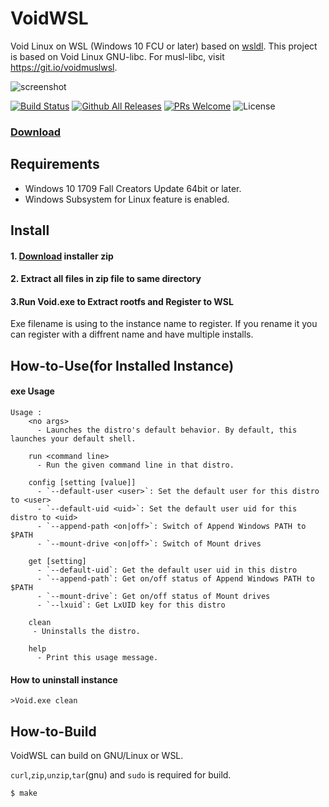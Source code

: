 # VoidWSL
Void Linux on WSL (Windows 10 FCU or later) based on [wsldl](https://github.com/yuk7/wsldl).
This project is based on Void Linux GNU-libc. For musl-libc, visit https://git.io/voidmuslwsl.

![screenshot](https://raw.githubusercontent.com/wiki/yuk7/wsldl/img/Arch_Alpine_Ubuntu.png)

[![Build Status](https://img.shields.io/travis/am11/VoidWSL.svg?style=flat-square)](https://travis-ci.org/am11/VoidWSL)
[![Github All Releases](https://img.shields.io/github/downloads/am11/VoidWSL/total.svg?style=flat-square)](https://github.com/am11/VoidWSL/releases/latest)
[![PRs Welcome](https://img.shields.io/badge/PRs-welcome-brightgreen.svg?style=flat-square)](http://makeapullrequest.com)
![License](https://img.shields.io/github/license/am11/VoidWSL.svg?style=flat-square)

### [Download](https://github.com/am11/VoidWSL/releases/latest)


## Requirements
* Windows 10 1709 Fall Creators Update 64bit or later.
* Windows Subsystem for Linux feature is enabled.

## Install
#### 1. [Download](https://github.com/am11/VoidWSL/releases/latest) installer zip

#### 2. Extract all files in zip file to same directory

#### 3.Run Void.exe to Extract rootfs and Register to WSL
Exe filename is using to the instance name to register.
If you rename it you can register with a diffrent name and have multiple installs.


## How-to-Use(for Installed Instance)
#### exe Usage
```dos
Usage :
    <no args>
      - Launches the distro's default behavior. By default, this launches your default shell.

    run <command line>
      - Run the given command line in that distro.

    config [setting [value]]
      - `--default-user <user>`: Set the default user for this distro to <user>
      - `--default-uid <uid>`: Set the default user uid for this distro to <uid>
      - `--append-path <on|off>`: Switch of Append Windows PATH to $PATH
      - `--mount-drive <on|off>`: Switch of Mount drives

    get [setting]
      - `--default-uid`: Get the default user uid in this distro
      - `--append-path`: Get on/off status of Append Windows PATH to $PATH
      - `--mount-drive`: Get on/off status of Mount drives
      - `--lxuid`: Get LxUID key for this distro

    clean
     - Uninstalls the distro.

    help
      - Print this usage message.
```


#### How to uninstall instance
```dos
>Void.exe clean

```

## How-to-Build
VoidWSL can build on GNU/Linux or WSL.

`curl`,`zip`,`unzip`,`tar`(gnu) and `sudo` is required for build.
```shell
$ make
```
